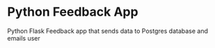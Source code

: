 # Python Feedback App
Python Flask Feedback app that sends data to Postgres database and emails user
